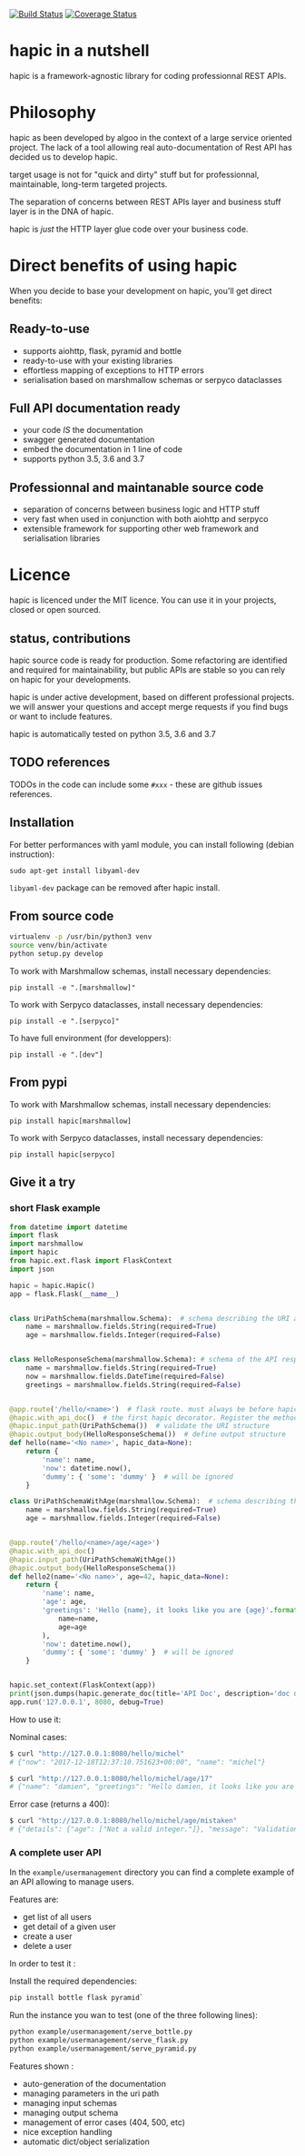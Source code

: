 [![Build Status](https://travis-ci.org/algoo/hapic.svg?branch=master)](https://travis-ci.org/algoo/hapic)
[![Coverage Status](https://coveralls.io/repos/github/algoo/hapic/badge.svg?branch=master)](https://coveralls.io/github/algoo/hapic?branch=master)

# hapic in a nutshell

hapic is a framework-agnostic library for coding professionnal REST APIs.

# Philosophy

hapic as been developed by algoo in the context of a large service oriented project. The lack of a tool allowing real auto-documentation of Rest API has decided us to develop hapic.

target usage is not for "quick and dirty" stuff but for professionnal, maintainable, long-term targeted projects.

The separation of concerns between REST APIs layer and business stuff layer is in the DNA of hapic.

hapic is *just* the HTTP layer glue code over your business code.

# Direct benefits of using hapic

When you decide to base your development on hapic, you'll get direct benefits:

## Ready-to-use

- supports aiohttp, flask, pyramid and bottle 
- ready-to-use with your existing libraries
- effortless mapping of exceptions to HTTP errors
- serialisation based on marshmallow schemas or serpyco dataclasses

## Full API documentation ready

- your code *IS* the documentation
- swagger generated documentation
- embed the documentation in 1 line of code
- supports python 3.5, 3.6 and 3.7 

## Professionnal and maintanable source code

- separation of concerns between business logic and HTTP stuff
- very fast when used in conjunction with both aiohttp and serpyco
- extensible framework for supporting other web framework and serialisation libraries

# Licence

hapic is licenced under the MIT licence. You can use it in your projects, closed or open sourced.

## status, contributions

hapic source code is ready for production. Some refactoring are identified and required for maintainability, but public APIs are stable so you can rely on hapic for your developments.

hapic is under active development, based on different professional projects. we will answer your questions and accept merge requests if you find bugs or want to include features.

hapic is automatically tested on python 3.5, 3.6 and 3.7

## TODO references

TODOs in the code can include some `#xxx` - these are github issues references.

## Installation

For better performances with yaml module, you can install following (debian instruction):

    sudo apt-get install libyaml-dev

`libyaml-dev` package can be removed after hapic install.

## From source code

``` bash
virtualenv -p /usr/bin/python3 venv
source venv/bin/activate
python setup.py develop
```

To work with Marshmallow schemas, install necessary dependencies:

    pip install -e ".[marshmallow]"

To work with Serpyco dataclasses, install necessary dependencies:

    pip install -e ".[serpyco]"

To have full environment (for developpers):

    pip install -e ".[dev"]

## From pypi

To work with Marshmallow schemas, install necessary dependencies:

    pip install hapic[marshmallow]

To work with Serpyco dataclasses, install necessary dependencies:

    pip install hapic[serpyco]
 
## Give it a try

### short Flask example

``` python
from datetime import datetime
import flask
import marshmallow
import hapic
from hapic.ext.flask import FlaskContext
import json

hapic = hapic.Hapic()
app = flask.Flask(__name__)


class UriPathSchema(marshmallow.Schema):  # schema describing the URI and allowed values
    name = marshmallow.fields.String(required=True)
    age = marshmallow.fields.Integer(required=False)


class HelloResponseSchema(marshmallow.Schema): # schema of the API response
    name = marshmallow.fields.String(required=True)
    now = marshmallow.fields.DateTime(required=False)
    greetings = marshmallow.fields.String(required=False)


@app.route('/hello/<name>')  # flask route. must always be before hapic decorators
@hapic.with_api_doc()  # the first hapic decorator. Register the method for auto-documentation
@hapic.input_path(UriPathSchema())  # validate the URI structure
@hapic.output_body(HelloResponseSchema())  # define output structure
def hello(name='<No name>', hapic_data=None):
    return {
        'name': name,
        'now': datetime.now(),
        'dummy': { 'some': 'dummy' }  # will be ignored
    }

class UriPathSchemaWithAge(marshmallow.Schema):  # schema describing the URI and allowed values
    name = marshmallow.fields.String(required=True)
    age = marshmallow.fields.Integer(required=False)


@app.route('/hello/<name>/age/<age>')
@hapic.with_api_doc()
@hapic.input_path(UriPathSchemaWithAge())
@hapic.output_body(HelloResponseSchema())
def hello2(name='<No name>', age=42, hapic_data=None):
    return {
        'name': name,
        'age': age,
        'greetings': 'Hello {name}, it looks like you are {age}'.format(
            name=name,
            age=age
        ),
        'now': datetime.now(),
        'dummy': { 'some': 'dummy' }  # will be ignored
    }


hapic.set_context(FlaskContext(app))
print(json.dumps(hapic.generate_doc(title='API Doc', description='doc desc.')))  # Generate the documentation
app.run('127.0.0.1', 8080, debug=True)
```

How to use it:

Nominal cases:

``` bash
$ curl "http://127.0.0.1:8080/hello/michel"
# {"now": "2017-12-18T12:37:10.751623+00:00", "name": "michel"}
```

``` bash
$ curl "http://127.0.0.1:8080/hello/michel/age/17"
# {"name": "damien", "greetings": "Hello damien, it looks like you are 17", "now": "2017-12-18T12:41:58.229679+00:00"}
```

Error case (returns a 400):

``` bash
$ curl "http://127.0.0.1:8080/hello/michel/age/mistaken"
# {"details": {"age": ["Not a valid integer."]}, "message": "Validation error of input data"}
```


### A complete user API

In the `example/usermanagement` directory you can find a complete example of an API allowing to manage users.

Features are: 

- get list of all users
- get detail of a given user
- create a user
- delete a user

In order to test it :

Install the required dependencies:

``` bash
pip install bottle flask pyramid`
```

Run the instance you wan to test (one of the three following lines):

``` bash
python example/usermanagement/serve_bottle.py
python example/usermanagement/serve_flask.py
python example/usermanagement/serve_pyramid.py
```

Features shown :

- auto-generation of the documentation
- managing parameters in the uri path
- managing input schemas
- managing output schema
- management of error cases (404, 500, etc)
- nice exception handling
- automatic dict/object serialization
